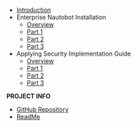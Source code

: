- [Introduction](introduction.md)
- Enterprise Nautobot Installation
  - [Overview](Enterprise-Nautobot-Installation/overview.md)
  - [Part 1](Enterprise-Nautobot-Installation/os_preparation.md)
  - [Part 2](Enterprise-Nautobot-Installation/dependency_configuration.md)
  - [Part 3](Enterprise-Nautobot-Installation/install_nautobot.md)
- Applying Security Implementation Guide
  - [Overview](Applying-Security-Implementation-Guide/overview.md)
  - [Part 1](Applying-Security-Implementation-Guide/preparations.md)
  - [Part 2](Applying-Security-Implementation-Guide/Applying-STIG.md)
  - [Part 3](Applying-Security-Implementation-Guide/troubleshooting.md)

**PROJECT INFO**  

- [GitHub Repository](https://github.com/beholdenkey/Installing-Nautobot-on-RHEL-A-Complete-Walk-Through)
- [ReadMe](https://github.com/beholdenkey/Installing-Nautobot-on-RHEL-A-Complete-Walk-Through/blob/main/README.md)  
